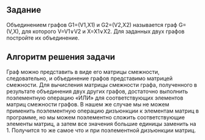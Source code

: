 ## Задание
Объединением графов G1=(V1,X1) и G2=(V2,X2) называется граф G=(V,X), для которого V=V1∨V2 и X=X1∨X2. Для заданных двух графов постройте их объединение.
	
## Алгоритм решения задачи

Граф можно представить в виде его матрицы смежности, следовательно, и объединение графов представимо матрицей смежности. Для вычисления матрицы смежности графа, полученного в результате объединения двух других графов, достаточно выполнить поэлементную операцию «ИЛИ» для соответствующих элементов матриц смежности графов. В нашем же случае мы не можем применить поэлементную операцию дизъюнкции к элементам матриц в программе, но мы можем поэлементно сложить соответствующие элементы матриц, а затем все значения большие единицы заменить на 1. Получится то же самое что и при поэлементной дизъюнкции матриц.
